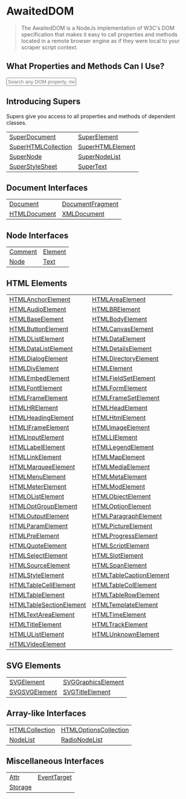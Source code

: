 # AwaitedDOM
> The AwaitedDOM is a NodeJs implementation of W3C's DOM specification that makes it easy to call properties and methods located in a remote browser engine as if they were local to your scraper script context.

## What Properties and Methods Can I Use?

<div>
  <input type="text" placeholder="Search any DOM property, method, or interface..." />
</div>

## Introducing Supers

Supers give you access to all properties and methods of dependent classes.   

 |   |   | 
 | --- | --- | 
 | [SuperDocument](/docs/awaited-dom/super-document) | [SuperElement](/docs/awaited-dom/super-element)
[SuperHTMLCollection](/docs/awaited-dom/super-html-collection) | [SuperHTMLElement](/docs/awaited-dom/super-html-element)
[SuperNode](/docs/awaited-dom/super-node) | [SuperNodeList](/docs/awaited-dom/super-node-list)
[SuperStyleSheet](/docs/awaited-dom/super-style-sheet) | [SuperText](/docs/awaited-dom/super-text) | 


## Document Interfaces

 |   |   | 
 | --- | --- | 
 | [Document](/docs/awaited-dom/document) | [DocumentFragment](/docs/awaited-dom/document-fragment)
[HTMLDocument](/docs/awaited-dom/html-document) | [XMLDocument](/docs/awaited-dom/xml-document) | 


## Node Interfaces

 |   |   | 
 | --- | --- | 
 | [Comment](/docs/awaited-dom/comment) | [Element](/docs/awaited-dom/element)
[Node](/docs/awaited-dom/node) | [Text](/docs/awaited-dom/text) | 


## HTML Elements

 |   |   | 
 | --- | --- | 
 | [HTMLAnchorElement](/docs/awaited-dom/html-anchor-element) | [HTMLAreaElement](/docs/awaited-dom/html-area-element)
[HTMLAudioElement](/docs/awaited-dom/html-audio-element) | [HTMLBRElement](/docs/awaited-dom/htmlbr-element)
[HTMLBaseElement](/docs/awaited-dom/html-base-element) | [HTMLBodyElement](/docs/awaited-dom/html-body-element)
[HTMLButtonElement](/docs/awaited-dom/html-button-element) | [HTMLCanvasElement](/docs/awaited-dom/html-canvas-element)
[HTMLDListElement](/docs/awaited-dom/htmld-list-element) | [HTMLDataElement](/docs/awaited-dom/html-data-element)
[HTMLDataListElement](/docs/awaited-dom/html-data-list-element) | [HTMLDetailsElement](/docs/awaited-dom/html-details-element)
[HTMLDialogElement](/docs/awaited-dom/html-dialog-element) | [HTMLDirectoryElement](/docs/awaited-dom/html-directory-element)
[HTMLDivElement](/docs/awaited-dom/html-div-element) | [HTMLElement](/docs/awaited-dom/html-element)
[HTMLEmbedElement](/docs/awaited-dom/html-embed-element) | [HTMLFieldSetElement](/docs/awaited-dom/html-field-set-element)
[HTMLFontElement](/docs/awaited-dom/html-font-element) | [HTMLFormElement](/docs/awaited-dom/html-form-element)
[HTMLFrameElement](/docs/awaited-dom/html-frame-element) | [HTMLFrameSetElement](/docs/awaited-dom/html-frame-set-element)
[HTMLHRElement](/docs/awaited-dom/htmlhr-element) | [HTMLHeadElement](/docs/awaited-dom/html-head-element)
[HTMLHeadingElement](/docs/awaited-dom/html-heading-element) | [HTMLHtmlElement](/docs/awaited-dom/html-html-element)
[HTMLIFrameElement](/docs/awaited-dom/htmli-frame-element) | [HTMLImageElement](/docs/awaited-dom/html-image-element)
[HTMLInputElement](/docs/awaited-dom/html-input-element) | [HTMLLIElement](/docs/awaited-dom/htmlli-element)
[HTMLLabelElement](/docs/awaited-dom/html-label-element) | [HTMLLegendElement](/docs/awaited-dom/html-legend-element)
[HTMLLinkElement](/docs/awaited-dom/html-link-element) | [HTMLMapElement](/docs/awaited-dom/html-map-element)
[HTMLMarqueeElement](/docs/awaited-dom/html-marquee-element) | [HTMLMediaElement](/docs/awaited-dom/html-media-element)
[HTMLMenuElement](/docs/awaited-dom/html-menu-element) | [HTMLMetaElement](/docs/awaited-dom/html-meta-element)
[HTMLMeterElement](/docs/awaited-dom/html-meter-element) | [HTMLModElement](/docs/awaited-dom/html-mod-element)
[HTMLOListElement](/docs/awaited-dom/htmlo-list-element) | [HTMLObjectElement](/docs/awaited-dom/html-object-element)
[HTMLOptGroupElement](/docs/awaited-dom/html-opt-group-element) | [HTMLOptionElement](/docs/awaited-dom/html-option-element)
[HTMLOutputElement](/docs/awaited-dom/html-output-element) | [HTMLParagraphElement](/docs/awaited-dom/html-paragraph-element)
[HTMLParamElement](/docs/awaited-dom/html-param-element) | [HTMLPictureElement](/docs/awaited-dom/html-picture-element)
[HTMLPreElement](/docs/awaited-dom/html-pre-element) | [HTMLProgressElement](/docs/awaited-dom/html-progress-element)
[HTMLQuoteElement](/docs/awaited-dom/html-quote-element) | [HTMLScriptElement](/docs/awaited-dom/html-script-element)
[HTMLSelectElement](/docs/awaited-dom/html-select-element) | [HTMLSlotElement](/docs/awaited-dom/html-slot-element)
[HTMLSourceElement](/docs/awaited-dom/html-source-element) | [HTMLSpanElement](/docs/awaited-dom/html-span-element)
[HTMLStyleElement](/docs/awaited-dom/html-style-element) | [HTMLTableCaptionElement](/docs/awaited-dom/html-table-caption-element)
[HTMLTableCellElement](/docs/awaited-dom/html-table-cell-element) | [HTMLTableColElement](/docs/awaited-dom/html-table-col-element)
[HTMLTableElement](/docs/awaited-dom/html-table-element) | [HTMLTableRowElement](/docs/awaited-dom/html-table-row-element)
[HTMLTableSectionElement](/docs/awaited-dom/html-table-section-element) | [HTMLTemplateElement](/docs/awaited-dom/html-template-element)
[HTMLTextAreaElement](/docs/awaited-dom/html-text-area-element) | [HTMLTimeElement](/docs/awaited-dom/html-time-element)
[HTMLTitleElement](/docs/awaited-dom/html-title-element) | [HTMLTrackElement](/docs/awaited-dom/html-track-element)
[HTMLUListElement](/docs/awaited-dom/htmlu-list-element) | [HTMLUnknownElement](/docs/awaited-dom/html-unknown-element)
[HTMLVideoElement](/docs/awaited-dom/html-video-element) |  | 


## SVG Elements

 |   |   | 
 | --- | --- | 
 | [SVGElement](/docs/awaited-dom/svg-element) | [SVGGraphicsElement](/docs/awaited-dom/svg-graphics-element)
[SVGSVGElement](/docs/awaited-dom/svgsvg-element) | [SVGTitleElement](/docs/awaited-dom/svg-title-element) | 


## Array-like Interfaces

 |   |   | 
 | --- | --- | 
 | [HTMLCollection](/docs/awaited-dom/html-collection) | [HTMLOptionsCollection](/docs/awaited-dom/html-options-collection)
[NodeList](/docs/awaited-dom/node-list) | [RadioNodeList](/docs/awaited-dom/radio-node-list) | 


## Miscellaneous Interfaces

 |   |   | 
 | --- | --- | 
 | [Attr](/docs/awaited-dom/attr) | [EventTarget](/docs/awaited-dom/event-target)
[Storage](/docs/awaited-dom/storage) |  | 

